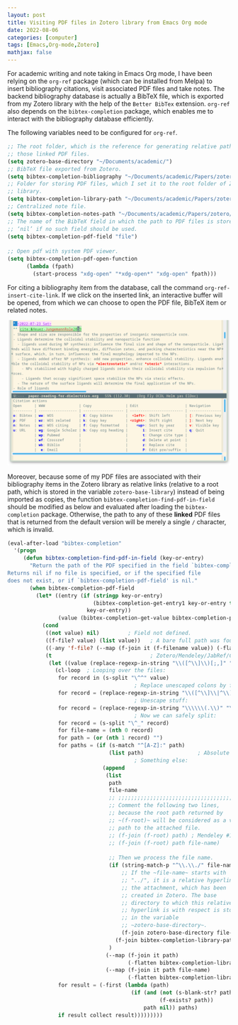 ```yaml
---
layout: post
title: Visiting PDF files in Zotero library from Emacs Org mode
date: 2022-08-06
categories: [computer]
tags: [Emacs,Org-mode,Zotero]
mathjax: false
---
```


For academic writing and note taking in Emacs Org mode, I have been relying on the `org-ref` package (which can be installed from Melpa) to insert bibliography citations, visit associated PDF files and take notes. The backend bibliography database is actually a BibTeX file, which is exported from my Zotero library with the help of the `Better BibTex` extension. `org-ref` also depends on the `bibtex-completion` package, which enables me to interact with the bibliography database efficiently.

The following variables need to be configured for `org-ref`.

```lisp
;; The root folder, which is the reference for generating relative paths for
;; those linked PDF files.
(setq zotero-base-directory "~/Documents/academic/")
;; BibTeX file exported from Zotero.
(setq bibtex-completion-bibliography "~/Documents/academic/Papers/zotero/zotero-library.bib")
;; Folder for storing PDF files, which I set it to the root folder of Zotero
;; library.
(setq bibtex-completion-library-path "~/Documents/academic/Papers/zotero/")
;; Centralized note file.
(setq bibtex-completion-notes-path "~/Documents/academic/Papers/zotero/notes.org")
;; The name of the BibTeX field in which the path to PDF files is stored or
;; ‘nil’ if no such field should be used.
(setq bibtex-completion-pdf-field "file")

;; Open pdf with system PDF viewer.
(setq bibtex-completion-pdf-open-function
      (lambda (fpath)
        (start-process "xdg-open" "*xdg-open*" "xdg-open" fpath)))
```

For citing a bibliography item from the database, call the command `org-ref-insert-cite-link`. If we click on the inserted link, an interactive buffer will be opened, from which we can choose to open the PDF file, BibTeX item or related notes.

![img](/figures/2022-07-24_14-47-44-org-ref-open-citation.png "Interaction with org-ref in Emacs Org mode")

Moreover, because some of my PDF files are associated with their bibliography items in the Zotero library as relative links (relative to a root path, which is stored in the variable `zotero-base-library`) instead of being imported as copies, the function `bibtex-completion-find-pdf-in-field` should be modified as below and evaluated after loading the `bibtex-completion` package. Otherwise, the path to any of these **linked** PDF files that is returned from the default version will be merely a single `/` character, which is invalid.

```lisp
(eval-after-load "bibtex-completion"
  '(progn
     (defun bibtex-completion-find-pdf-in-field (key-or-entry)
       "Return the path of the PDF specified in the field `bibtex-completion-pdf-field' if that file exists.
Returns nil if no file is specified, or if the specified file
does not exist, or if `bibtex-completion-pdf-field' is nil."
       (when bibtex-completion-pdf-field
         (let* ((entry (if (stringp key-or-entry)
                           (bibtex-completion-get-entry1 key-or-entry t)
                         key-or-entry))
                (value (bibtex-completion-get-value bibtex-completion-pdf-field entry)))
           (cond
            ((not value) nil)         ; Field not defined.
            ((f-file? value) (list value))   ; A bare full path was found.
            ((-any 'f-file? (--map (f-join it (f-filename value)) (-flatten bibtex-completion-library-path))) (-filter 'f-file? (--map (f-join it (f-filename value)) (-flatten bibtex-completion-library-path))))
            (t                               ; Zotero/Mendeley/JabRef/Calibre format:
             (let ((value (replace-regexp-in-string "\\([^\\]\\)[;,]" "\\1\^^" value)))
               (cl-loop  ; Looping over the files:
                for record in (s-split "\^^" value)
                                        ; Replace unescaped colons by field separator:
                for record = (replace-regexp-in-string "\\([^\\]\\|^\\):" "\\1\^_" record)
                                        ; Unescape stuff:
                for record = (replace-regexp-in-string "\\\\\\(.\\)" "\\1" record)
                                        ; Now we can safely split:
                for record = (s-split "\^_" record)
                for file-name = (nth 0 record)
                for path = (or (nth 1 record) "")
                for paths = (if (s-match "^[A-Z]:" path)
                                (list path)                 ; Absolute Windows path
                                        ; Something else:
                              (append
                               (list
                                path
                                file-name
                                ;; ;;;;;;;;;;;;;;;;;;;;;;;;;;;;;;;;;;;;;;
                                ;; Comment the following two lines,
                                ;; because the root path returned by
                                ;; ~(f-root)~ will be considered as a valid
                                ;; path to the attached file.
                                ;; (f-join (f-root) path) ; Mendeley #105
                                ;; (f-join (f-root) path file-name)

                                ;; Then we process the file name.
                                (if (string-match-p "^\\.\\./" file-name)
                                    ;; If the ~file-name~ starts with
                                    ;; "../", it is a relative hyperlink to
                                    ;; the attachment, which has been
                                    ;; created in Zotero. The base
                                    ;; directory to which this relative
                                    ;; hyperlink is with respect is stored
                                    ;; in the variable
                                    ;; ~zotero-base-directory~.
                                    (f-join zotero-base-directory file-name)
                                  (f-join bibtex-completion-library-path file-name))
                                )
                               (--map (f-join it path)
                                      (-flatten bibtex-completion-library-path)) ; Jabref #100
                               (--map (f-join it path file-name)
                                      (-flatten bibtex-completion-library-path)))) ; Jabref #100
                for result = (-first (lambda (path)
                                       (if (and (not (s-blank-str? path))
                                                (f-exists? path))
                                           path nil)) paths)
                if result collect result)))))))))
```
